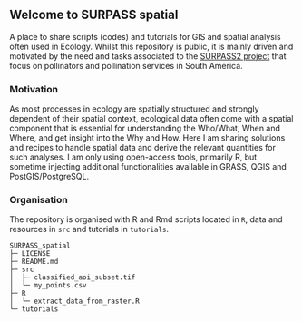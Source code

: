 ## Welcome to SURPASS spatial

A place to share scripts (codes) and tutorials for GIS and spatial analysis often used in Ecology. Whilst this repository is public, it is mainly driven and motivated by the need and tasks associated to the [SURPASS2 project](https://bee-surpass.org/) that focus on pollinators and pollination services in South America.
### Motivation
As most processes in ecology are spatially structured and strongly dependent of their spatial context, ecological data often come with a spatial component that is essential for understanding the Who/What, When and Where, and get insight into the Why and How. Here I am sharing solutions and recipes to handle spatial data and derive the relevant quantities for such analyses. I am only using open-access tools, primarily R, but sometime injecting additional functionalities available in GRASS, QGIS and PostGIS/PostgreSQL. 
### Organisation
The repository is organised with R and Rmd scripts located in `R`, data and resources in `src` and tutorials in `tutorials`.

```
SURPASS_spatial
├─ LICENSE
├─ README.md
├─ src
│  ├─ classified_aoi_subset.tif
│  └─ my_points.csv
├─ R
│  └─ extract_data_from_raster.R
└─ tutorials
```
